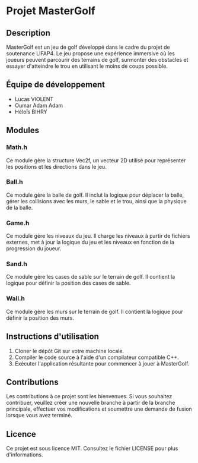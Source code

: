 # Projet MasterGolf

## Description
MasterGolf est un jeu de golf développé dans le cadre du projet de soutenance LIFAP4. Le jeu propose une expérience immersive où les joueurs peuvent parcourir des terrains de golf, surmonter des obstacles et essayer d'atteindre le trou en utilisant le moins de coups possible.

## Équipe de développement
- Lucas VIOLENT
- Oumar Adam Adam
- Héloïs BIHRY

## Modules
### Math.h
Ce module gère la structure Vec2f, un vecteur 2D utilisé pour représenter les positions et les directions dans le jeu.

### Ball.h
Ce module gère la balle de golf. Il inclut la logique pour déplacer la balle, gérer les collisions avec les murs, le sable et le trou, ainsi que la physique de la balle.

### Game.h
Ce module gère les niveaux du jeu. Il charge les niveaux à partir de fichiers externes, met à jour la logique du jeu et les niveaux en fonction de la progression du joueur.

### Sand.h
Ce module gère les cases de sable sur le terrain de golf. Il contient la logique pour définir la position des cases de sable.

### Wall.h
Ce module gère les murs sur le terrain de golf. Il contient la logique pour définir la position des murs.

## Instructions d'utilisation
1. Cloner le dépôt Git sur votre machine locale.
2. Compiler le code source à l'aide d'un compilateur compatible C++.
3. Exécuter l'application résultante pour commencer à jouer à MasterGolf.

## Contributions
Les contributions à ce projet sont les bienvenues. Si vous souhaitez contribuer, veuillez créer une nouvelle branche à partir de la branche principale, effectuer vos modifications et soumettre une demande de fusion lorsque vous avez terminé.

## Licence
Ce projet est sous licence MIT. Consultez le fichier LICENSE pour plus d'informations.

